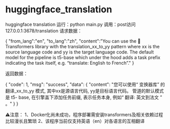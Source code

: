# huggingface_translation
 huggingface translation
运行：python main.py
调用：post访问127.0.0.1:3678/translation
请求数据：

{
    "from_lang":"en",
    "to_lang":"zh",
    "content":"You can use the 🤗 Transformers library with the translation_xx_to_yy pattern where xx is the source language code and yy is the target language code. The default model for the pipeline is t5-base which under the hood adds a task prefix indicating the task itself, e.g. “translate: English to French”."
}

返回数据：

{
    "code": 1,
    "msg": "success",
    "data": {
        "content": "您可以使用“ 变换器库” 的翻译_xx_to_yy 模式, 其中xx是源语言代码, yy是目标语言代码。 管道的默认模式是 t5- base, 在引擎盖下添加任务前缀, 表示任务本身, 例如“ 翻译: 英文到法文 ” 。"
    }
}

⚠️注意：
1、Docker化尚未成功，程序部署需安装transformers及相关依赖过程比较漫长且繁琐
2、该程序当前仅支持英语（en）对各语言的互相翻译
